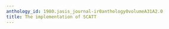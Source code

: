 ```yaml
---
anthology_id: 1980.jasis_journal-ir0anthology0volumeA31A2.0
title: The implementation of SCATT
---
```

